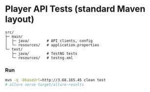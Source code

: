 # Player API Tests (standard Maven layout)

```
src/
├─ main/
│  ├─ java/        # API clients, config
│  └─ resources/   # application.properties
└─ test/
   ├─ java/        # TestNG tests
   └─ resources/   # testng.xml
```

### Run
```bash
mvn -q -DbaseUrl=http://3.68.165.45 clean test
# allure serve target/allure-results
```
